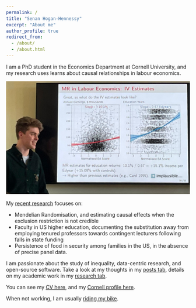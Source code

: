 ```yaml
---
permalink: /
title: "Senan Hogan-Hennessy"
excerpt: "About me"
author_profile: true
redirect_from: 
  - /about/
  - /about.html
---
```


I am a PhD student in the Economics Department at Cornell University, and my research uses learns about causal relationships in labour economics.

<p style="text-align:center;">
  <img src="../images/presentation-2024.jpg"
    width="600">
</p>

My [recent research](https://shoganhennessy.github.io/research/) focuses on:

- Mendelian Randomisation, and estimating causal effects when the exclusion restriction is not credible
- Faculty in US higher education, documenting the substitution away from employing tenured professors towards contingent lecturers following falls in state funding
- Persistence of food in security among families in the US, in the absence of precise panel data.

I am passionate about the study of inequality, data-centric research, and open-source software.
Take a look at my thoughts in my [posts tab](https://shoganhennessy.github.io/year-archive/), details on my academic work in my [research tab](https://shoganhennessy.github.io/research/).

You can see my [CV here](https://shoganhennessy.github.io/files/cv/cv-shoganhennessy.pdf), and my [Cornell profile here](https://economics.cornell.edu/senan-hogan-hennessy).

When not working, I am usually [riding my bike](https://shoganhennessy.github.io/cycling/).
